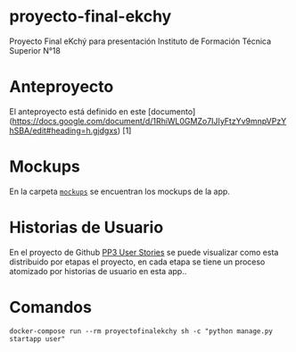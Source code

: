 # proyecto-final-ekchy
Proyecto Final eKchý para presentación Instituto de Formación Técnica Superior N°18
# Anteproyecto
El anteproyecto está definido en este [documento] (https://docs.google.com/document/d/1RhiWL0GMZo7IJIyFtzYv9mnpVPzYhSBA/edit#heading=h.gjdgxs) [1]

# Mockups

En la carpeta [`mockups`](/mockups/) se encuentran los mockups de la app.

# Historias de Usuario

En el proyecto de Github [PP3 User Stories](https://github.com/users/JazminPineda/projects/1/views/1)
se puede visualizar como esta distribuido por etapas el proyecto, en cada etapa se tiene un proceso atomizado por historias de usuario en esta app..


# Comandos

`docker-compose run --rm proyectofinalekchy sh -c "python manage.py startapp user"`
